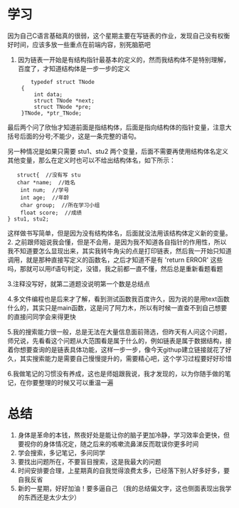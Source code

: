 # 学习

因为自己C语言基础真的很弱，这个星期主要在写链表的作业，发现自己没有权衡好时间，应该多放一些重点在前端内容，别死脑筋吧
1. 因为链表一开始是有结构指针最基本的定义的，然而我结构体不是特别理解，百度了，才知道结构体是一步一步的定义  
 
           typedef struct TNode
        {
            int data;
            struct TNode *next;
            struct TNode *pre;
        }TNode, *ptr_TNode;
最后两个问了欣怡才知道前面是指结构体，后面是指向结构体的指针变量，注意大括号后面的分号;不能少，这是一条完整的语句。

另一种情况是如果只需要 stu1、stu2 两个变量，后面不需要再使用结构体名定义其他变量，那么在定义时也可以不给出结构体名，如下所示：  

       struct{  //没有写 stu
       char *name;  //姓名
        int num;  //学号
        int age;  //年龄
        char group;  //所在学习小组
        float score;  //成绩
    } stu1, stu2;
这样做书写简单，但是因为没有结构体名，后面就没法用该结构体定义新的变量。
2. 之前跟师姐说我会懂，但是不会用，是因为我不知道各自指针的作用性，所以我不知道要怎么显现出来，其实我转牛角尖的点是打印链表，然后我一开始只知道调用，就是那种直接写定义的函数名，之后才知道不是有 'return ERROR'
这些吗，那就可以用if语句判定，没错，我之前都一直不懂，然后总是重新看题看题  


3.注释没写好，就第二道题没说明第一个数是总结点  

4.多文件编程也是后来才了解，看到测试函数我百度许久，因为说的是用text函数什么的，其实只是main函数，这是问了阿力木，所以有时候一直查不到自己想要的直接问同学会来得更快

5.我的搜索能力很一般，总是无法在大量信息面前筛选，但昨天有人问这个问题，师兄说，先看看这个问题从大范围看是属于什么的，例如链表是属于数据结构，接着你想要查询的是链表具体功能，这样一步一步，像今天githup建立链接就花了好久，其实搜索能力是需要自己慢慢提升的，需要精心吧，这个学习过程要好好珍惜

6.我做笔记的习惯没有养成，这也是师姐跟我说，我才发现的，以为你随手做的笔记，在你要整理的时候又可以重温一遍
# 总结
1. 身体是革命的本钱，熬夜好处是能让你的脑子更加冷静，学习效率会更快，但要视你的身体情况定，随之后来的咳嗽流鼻涕反而耽误你更多时间
2. 学会搜索，多记笔记，多问同学
3. 要找出问题所在，不要盲目搜索，这是我最大的问题
4. 时间安排要合理，上星期真的自我觉得浪费太多，已经落下别人好多好多，要自我反省
5. 新的一星期，好好加油！要多逼自己
（我的总结偏文字，这也侧面表现出我学的东西还是太少太少）


